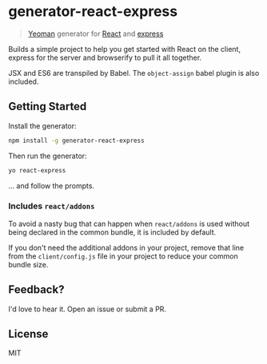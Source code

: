 # generator-react-express

> [Yeoman](http://yeoman.io) generator for [React](http://facebook.github.io/react/) and [express](http://expressjs.com/)

Builds a simple project to help you get started with React on the client, express for the server and browserify to pull it all together.

JSX and ES6 are transpiled by Babel. The `object-assign` babel plugin is also included.


## Getting Started

Install the generator:

```bash
npm install -g generator-react-express
```

Then run the generator:

```bash
yo react-express
```

... and follow the prompts.


### Includes `react/addons`

To avoid a nasty bug that can happen when `react/addons` is used without being declared in the common bundle, it is included by default.

If you don't need the additional addons in your project, remove that line from the `client/config.js` file in your project to reduce your common bundle size.


## Feedback?

I'd love to hear it. Open an issue or submit a PR.


## License

MIT
